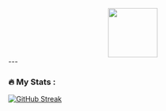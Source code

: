 <div id="header" align="center">
  <img src="https://avatars.githubusercontent.com/u/59618454?v=4" width="100"/>
</div>
---

### :fire: My Stats :
[![GitHub Streak](http://github-readme-streak-stats.herokuapp.com?user=Gus-Pixel&theme=dark&card_width=500)](https://git.io/streak-stats)

